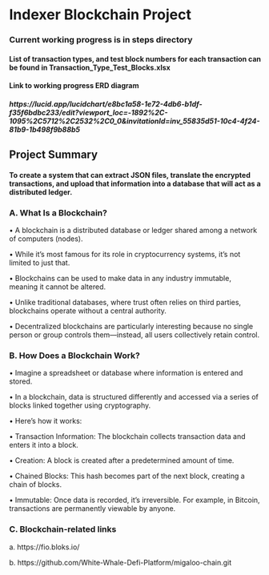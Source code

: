 <h1>Indexer Blockchain Project</h1>
<h3> Current working progress is in steps directory</h3>
<h4>List of transaction types, and test block numbers for each transaction can be found in Transaction_Type_Test_Blocks.xlsx</h4>
<h4>Link to working progress ERD diagram</h4>
<h5>https://lucid.app/lucidchart/e8bc1a58-1e72-4db6-b1df-f35f6bdbc233/edit?viewport_loc=-1892%2C-1095%2C5712%2C2532%2C0_0&invitationId=inv_55835d51-10c4-4f24-81b9-1b498f9b88b5</h5>
<h2>Project Summary</h2>
<h4>To create a system that can extract JSON files, translate the encrypted transactions, and upload that information into a database that will act as a distributed ledger. 
</h4>
<h3>A.	What Is a Blockchain?</h3>
<p>•	 A blockchain is a distributed database or ledger shared among a network of computers (nodes).</p>
<p>•	While it’s most famous for its role in cryptocurrency systems, it’s not limited to just that.</p>
<p>•	Blockchains can be used to make data in any industry immutable, meaning it cannot be altered.</p>
<p>•	Unlike traditional databases, where trust often relies on third parties, blockchains operate without a central authority.</p>
<p>•	Decentralized blockchains are particularly interesting because no single person or group controls them—instead, all users collectively retain control.</p>
<h3>B.	How Does a Blockchain Work?</h3>
<p>•	Imagine a spreadsheet or database where information is entered and stored.</p>
<p>•	In a blockchain, data is structured differently and accessed via a series of blocks linked together using cryptography.</p>
<p>•	Here’s how it works:</p>
<p>•	Transaction Information: The blockchain collects transaction data and enters it into a block.</p>
<p>•	Creation: A block is created after a predetermined amount of time.</p>         
<p>•	Chained Blocks: This hash becomes part of the next block, creating a chain of blocks.</p>
<p>•	Immutable: Once data is recorded, it’s irreversible. For example, in Bitcoin, transactions are permanently viewable by anyone.</p>
<h3>C.	Blockchain-related links</h3>
<p>a.	https://fio.bloks.io/</p>
<p> b. https://github.com/White-Whale-Defi-Platform/migaloo-chain.git</p>
